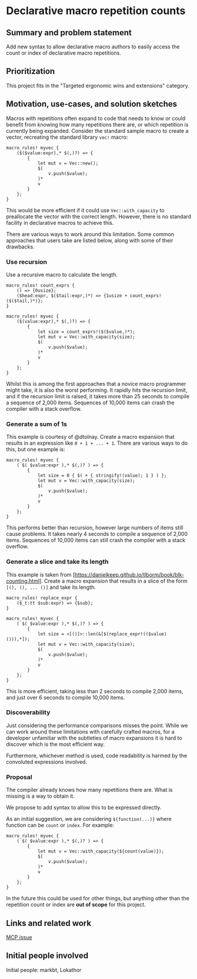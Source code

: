 # Declarative macro repetition counts

## Summary and problem statement

Add new syntax to allow declarative macro authors to easily access the count
or index of declarative macro repetitions.

## Prioritization

This project fits in the "Targeted ergonomic wins and extensions" category.

## Motivation, use-cases, and solution sketches

Macros with repetitions often expand to code that needs to know or could
benefit from knowing how many repetitions there are, or which repetition is
currently being expanded.  Consider the standard sample macro to create a
vector, recreating the standard library `vec!` macro:

```
macro_rules! myvec {
    ($($value:expr),* $(,)?) => {
        {
            let mut v = Vec::new();
            $(
                v.push($value);
            )*
            v
        }
    };
}
```

This would be more efficient if it could use `Vec::with_capacity` to
preallocate the vector with the correct length.  However, there is no standard
facility in declarative macros to achieve this.

There are various ways to work around this limitation.  Some common approaches
that users take are listed below, along with some of their drawbacks.

### Use recursion

Use a recursive macro to calculate the length.

```
macro_rules! count_exprs {
    () => {0usize};
    ($head:expr, $($tail:expr,)*) => {1usize + count_exprs!($($tail,)*)};
}

macro_rules! myvec {
    ($(value:expr),* $(,)?) => {
        {
            let size = count_exprs!($($value,)*);
            let mut v = Vec::with_capacity(size);
            $(
                v.push($value);
            )*
            v
        }
    };
}
```

Whilst this is among the first approaches that a novice macro programmer
might take, it is also the worst performing.  It rapidly hits the recursion
limit, and if the recursion limit is raised, it takes more than 25 seconds to
compile a sequence of 2,000 items.  Sequences of 10,000 items can crash
the compiler with a stack overflow.

### Generate a sum of 1s

This example is courtesy of @dtolnay.
Create a macro expansion that results in an expression like `0 + 1 + ... + 1`.
There are various ways to do this, but one example is:

```
macro_rules! myvec {
    ( $( $value:expr ),* $(,)? ) => {
        {
            let size = 0 { $( + { stringify!(value); 1 } ) };
            let mut v = Vec::with_capacity(size);
            $(
                v.push($value);
            )*
            v
        }
    };
}
```

This performs better than recursion, however large numbers of items still
cause problems.  It takes nearly 4 seconds to compile a sequence of 2,000
items.  Sequences of 10,000 items can still crash the compiler with a stack
overflow.

### Generate a slice and take its length

This example is taken from
[https://danielkeep.github.io/tlborm/book/blk-counting.html].  Create a macro
expansion that results in a slice of the form `[(), (), ... ()]` and take its
length.

```
macro_rules! replace_expr {
    ($_t:tt $sub:expr) => {$sub};
}

macro_rules! myvec {
    ( $( $value:expr ),* $(,)? ) => {
        {
            let size = <[()]>::len(&[$(replace_expr!(($value) ())),*]);
            let mut v = Vec::with_capacity(size);
            $(
                v.push($value);
            )*
            v
        }
    };
}
```

This is more efficient, taking less than 2 seconds to compile 2,000 items,
and just over 6 seconds to compile 10,000 items.

### Discoverability

Just considering the performance comparisons misses the point.  While we
can work around these limitations with carefully crafted macros, for a
developer unfamiliar with the subtleties of macro expansions it is hard
to discover which is the most efficient way.

Furthermore, whichever method is used, code readability is harmed by the
convoluted expressions involved.

### Proposal

The compiler already knows how many repetitions there are.  What is
missing is a way to obtain it.

We propose to add syntax to allow this to be expressed directly.

As an initial suggestion, we are considering `${function(...)}` where function
can be `count` or `index`.  For example:

```
macro_rules! myvec {
    ( $( $value:expr ),* $(,)? ) => {
        {
            let mut v = Vec::with_capacity(${count(value)});
            $(
                v.push($value);
            )*
            v
        }
    };
}
```

In the future this could be used for other things, but anything other than
the repetition count or index are **out of scope** for this project.

## Links and related work

[MCP issue](https://github.com/rust-lang/lang-team/issues/28)

## Initial people involved

Initial people: markbt, Lokathor

